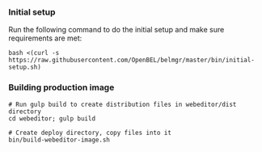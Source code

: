 
### Initial setup

Run the following command to do the initial setup and make sure requirements are met:

    bash <(curl -s https://raw.githubusercontent.com/OpenBEL/belmgr/master/bin/initial-setup.sh)

### Building production image

    # Run gulp build to create distribution files in webeditor/dist directory
    cd webeditor; gulp build

    # Create deploy directory, copy files into it
    bin/build-webeditor-image.sh

